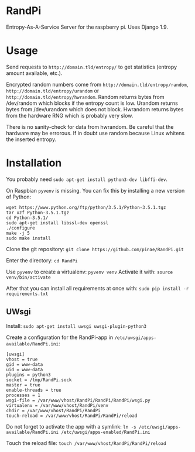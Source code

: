 # RandPi
Entropy-As-A-Service Server for the raspberry pi. Uses Django 1.9.

Usage
=====

Send requests to `http://domain.tld/entropy/` to get statistics (entropy amount available, etc.). 

Encrypted random numbers come from `http://domain.tld/entropy/random`, `http://domain.tld/entropy/urandom` or 
`http://domain.tld/entropy/hwrandom`. Random returns bytes from /dev/random which blocks if the entropy count
is low. Urandom returns bytes from /dev/urandom which does not block. Hwrandom returns bytes from the hardware
RNG which is probably very slow. 

There is no sanity-check for data from hwrandom. Be careful that the hardware may be errorous. If in doubt use 
random because Linux whitens the inserted entropy.

Installation
============

You probably need `sudo apt-get install python3-dev libffi-dev`.

On Raspbian `pyvenv` is missing. You can fix this by installing a new version of Python:

    wget https://www.python.org/ftp/python/3.5.1/Python-3.5.1.tgz
    tar xzf Python-3.5.1.tgz
    cd Python-3.5.1/
    sudo apt-get install libssl-dev openssl
    ./configure
    make -j 5
    sudo make install

Clone the git repository: `git clone https://github.com/pinae/RandPi.git`

Enter the directory: `cd RandPi`

Use `pyvenv` to create a virtualenv: `pyvenv venv`
Activate it with: `source venv/bin/activate`

After that you can install all requirements at once with: `sudo pip install -r requirements.txt`

UWsgi
-----
Install: `sudo apt-get install uwsgi uwsgi-plugin-python3`

Create a configuration for the RandPi-app in `/etc/uwsgi/apps-available/RandPi.ini`:

    [uwsgi]
    vhost = true
    gid = www-data
    uid = www-data
    plugins = python3
    socket = /tmp/RandPi.sock
    master = true
    enable-threads = true
    processes = 1
    wsgi-file = /var/www/vhost/RandPi/RandPi/RandPi/wsgi.py
    virtualenv = /var/www/vhost/RandPi/venv
    chdir = /var/www/vhost/RandPi/RandPi
    touch-reload = /var/www/vhost/RandPi/RandPi/reload
    
Do not forget to activate the app with a symlink: 
`ln -s /etc/uwsgi/apps-available/RandPi.ini /etc/uwsgi/apps-enabled/RandPi.ini`

Touch the reload file: `touch /var/www/vhost/RandPi/RandPi/reload`
